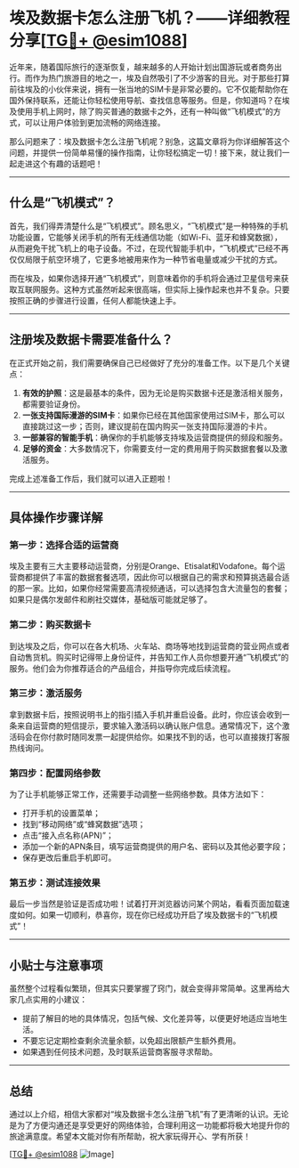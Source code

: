 # 埃及数据卡怎么注册飞机？——详细教程分享[[TG💪+ @esim1088](https://t.me/s/esim1088)]

近年来，随着国际旅行的逐渐恢复，越来越多的人开始计划出国游玩或者商务出行。而作为热门旅游目的地之一，埃及自然吸引了不少游客的目光。对于那些打算前往埃及的小伙伴来说，拥有一张当地的SIM卡是非常必要的。它不仅能帮助你在国外保持联系，还能让你轻松使用导航、查找信息等服务。但是，你知道吗？在埃及使用手机上网时，除了购买普通的数据卡之外，还有一种叫做“飞机模式”的方式，可以让用户体验到更加流畅的网络连接。

那么问题来了：埃及数据卡怎么注册飞机呢？别急，这篇文章将为你详细解答这个问题，并提供一份简单易懂的操作指南，让你轻松搞定一切！接下来，就让我们一起走进这个有趣的话题吧！

---

## 什么是“飞机模式”？

首先，我们得弄清楚什么是“飞机模式”。顾名思义，“飞机模式”是一种特殊的手机功能设置，它能够关闭手机的所有无线通信功能（如Wi-Fi、蓝牙和蜂窝数据），从而避免干扰飞机上的电子设备。不过，在现代智能手机中，“飞机模式”已经不再仅仅局限于航空环境了，它更多地被用来作为一种节省电量或减少干扰的方式。

而在埃及，如果你选择开通“飞机模式”，则意味着你的手机将会通过卫星信号来获取互联网服务。这种方式虽然听起来很高端，但实际上操作起来也并不复杂。只要按照正确的步骤进行设置，任何人都能快速上手。

---

## 注册埃及数据卡需要准备什么？

在正式开始之前，我们需要确保自己已经做好了充分的准备工作。以下是几个关键点：

1. **有效的护照**：这是最基本的条件，因为无论是购买数据卡还是激活相关服务，都需要验证身份。
2. **一张支持国际漫游的SIM卡**：如果你已经在其他国家使用过SIM卡，那么可以直接跳过这一步；否则，建议提前在国内购买一张支持国际漫游的卡片。
3. **一部兼容的智能手机**：确保你的手机能够支持埃及运营商提供的频段和服务。
4. **足够的资金**：大多数情况下，你需要支付一定的费用用于购买数据套餐以及激活服务。

完成上述准备工作后，我们就可以进入正题啦！

---

## 具体操作步骤详解

### 第一步：选择合适的运营商
埃及主要有三大主要移动运营商，分别是Orange、Etisalat和Vodafone。每个运营商都提供了丰富的数据套餐选项，因此你可以根据自己的需求和预算挑选最合适的那一家。比如，如果你经常需要高清视频通话，可以选择包含大流量包的套餐；如果只是偶尔发邮件和刷社交媒体，基础版可能就足够了。

### 第二步：购买数据卡
到达埃及之后，你可以在各大机场、火车站、商场等地找到运营商的营业网点或者自动售货机。购买时记得带上身份证件，并告知工作人员你想要开通“飞机模式”的服务。他们会为你推荐适合的产品组合，并指导你完成后续流程。

### 第三步：激活服务
拿到数据卡后，按照说明书上的指引插入手机并重启设备。此时，你应该会收到一条来自运营商的短信提示，要求输入激活码以确认账户信息。通常情况下，这个激活码会在你付款时随同发票一起提供给你。如果找不到的话，也可以直接拨打客服热线询问。

### 第四步：配置网络参数
为了让手机能够正常工作，还需要手动调整一些网络参数。具体方法如下：
- 打开手机的设置菜单；
- 找到“移动网络”或“蜂窝数据”选项；
- 点击“接入点名称(APN)”；
- 添加一个新的APN条目，填写运营商提供的用户名、密码以及其他必要字段；
- 保存更改后重启手机即可。

### 第五步：测试连接效果
最后一步当然是验证是否成功啦！试着打开浏览器访问某个网站，看看页面加载速度如何。如果一切顺利，恭喜你，现在你已经成功开启了埃及数据卡的“飞机模式”！

---

## 小贴士与注意事项

虽然整个过程看似繁琐，但其实只要掌握了窍门，就会变得非常简单。这里再给大家几点实用的小建议：

- 提前了解目的地的具体情况，包括气候、文化差异等，以便更好地适应当地生活。
- 不要忘记定期检查剩余流量余额，以免超出限额产生额外费用。
- 如果遇到任何技术问题，及时联系运营商客服寻求帮助。

---

## 总结

通过以上介绍，相信大家都对“埃及数据卡怎么注册飞机”有了更清晰的认识。无论是为了方便沟通还是享受更好的网络体验，合理利用这一功能都将极大地提升你的旅途满意度。希望本文能对你有所帮助，祝大家玩得开心、学有所获！

[[TG💪+ @esim1088](https://t.me/s/esim1088) ![Image](https://i.postimg.cc/4NQfJmqS/Snipaste-2025-05-13-00-14-12.png)]